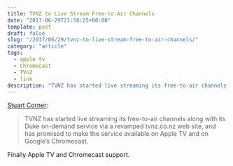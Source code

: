 ```yaml
---
title: TVNZ to Live Stream Free-to-Air Channels
date: "2017-06-29T21:50:25+00:00"
template: post
draft: false
slug: "/2017/06/29/tvnz-to-live-stream-free-to-air-channels/"
category: "article"
tags:
  - apple tv
  - Chromecast
  - TVnZ
  - link
description: "TVNZ has started live streaming its free-to-air channels along with its Duke on-demand service via a revamped tvnz.co.nz web site, and has promised to make the service available on Apple TV and on Google’s Chromecast."
---
```


[Stuart Corner](https://www.computerworld.co.nz/article/621171/tvnz-live-stream-free-to-air-channels/?utm_medium=rss&utm_source=taxonomyfeed):

<blockquote>TVNZ has started live streaming its free-to-air channels along with its Duke on-demand service via a revamped tvnz.co.nz web site, and has promised to make the service available on Apple TV and on Google’s Chromecast.</blockquote>
Finally Apple TV and Chromecast support.
